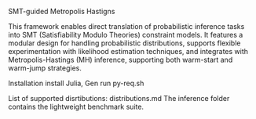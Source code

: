 SMT-guided Metropolis Hastigns

This framework enables direct translation of probabilistic inference tasks into SMT (Satisfiability Modulo Theories) constraint models.
It features a modular design for handling probabilistic distributions, supports flexible experimentation with likelihood estimation techniques, 
and integrates with Metropolis-Hastings (MH) inference, supporting both warm-start and warm-jump strategies.


Installation 
install Julia, Gen
run py-req.sh

List of supported disrtibutions: distributions.md
The inference folder contains the lightweight benchmark suite.
